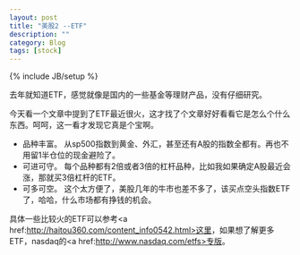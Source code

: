 ```yaml
---
layout: post
title: "美股2 --ETF"
description: ""
category: Blog
tags: [stock]
---
```


{% include JB/setup %}

去年就知道ETF，感觉就像是国内的一些基金等理财产品，没有仔细研究。

今天看一个文章中提到了ETF最近很火，这才找了个文章好好看看它是怎么个什么东西。呵呵，这一看才发现它真是个宝啊。

* 品种丰富。 从sp500指数到黄金、外汇，甚至还有A股的指数全都有。再也不用留1半仓位的现金避险了。
* 可进可守。 每个品种都有2倍或者3倍的杠杆品种，比如我如果确定A股最近会涨，那就买3倍杠杆的ETF。
* 可多可空。 这个太方便了，美股几年的牛市也差不多了，该买点空头指数ETF了，哈哈，什么市场都有挣钱的机会。

具体一些比较火的ETF可以参考<a href:http://haitou360.com/content_info0542.html>这里</a>，如果想了解更多ETF，nasdaq的<a href:http://www.nasdaq.com/etfs>专版</a>。


    
